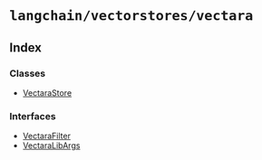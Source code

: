 `langchain/vectorstores/vectara`
================================

Index[​](#index "Direct link to Index")
---------------------------------------

### Classes[​](#classes "Direct link to Classes")

*   [VectaraStore](/docs/api/vectorstores_vectara/classes/VectaraStore)

### Interfaces[​](#interfaces "Direct link to Interfaces")

*   [VectaraFilter](/docs/api/vectorstores_vectara/interfaces/VectaraFilter)
*   [VectaraLibArgs](/docs/api/vectorstores_vectara/interfaces/VectaraLibArgs)